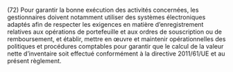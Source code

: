 (72) Pour garantir la bonne exécution des activités concernées, les gestionnaires doivent notamment utiliser des systèmes électroniques adaptés afin de respecter les exigences en matière d’enregistrement relatives aux opérations de portefeuille et aux ordres de souscription ou de remboursement, et établir, mettre en œuvre et maintenir opérationnelles des politiques et procédures comptables pour garantir que le calcul de la valeur nette d’inventaire soit effectué conformément à la directive 2011/61/UE et au présent règlement.